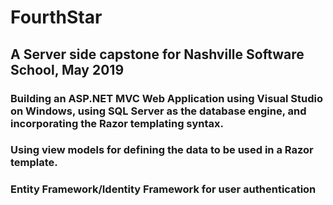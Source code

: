# FourthStar

## A Server side capstone for Nashville Software School, May 2019

### Building an ASP.NET MVC Web Application using Visual Studio on Windows, using SQL Server as the database engine, and incorporating the Razor templating syntax. 

### Using view models for defining the data to be used in a Razor template.

### Entity Framework/Identity Framework for user authentication

